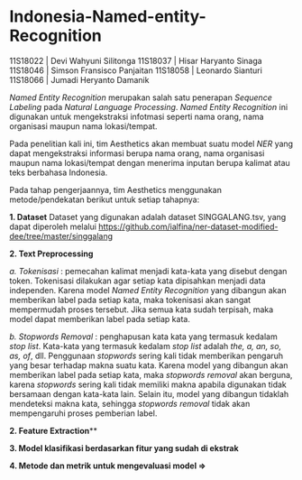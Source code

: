 # Indonesia-Named-entity-Recognition

11S18022 | Devi Wahyuni Silitonga
11S18037 | Hisar Haryanto Sinaga
11S18046 | Simson Fransisco Panjaitan
11S18058 | Leonardo Sianturi
11S18066 | Jumadi Heryanto Damanik


_Named Entity Recognition_ merupakan salah satu penerapan _Sequence Labeling_ pada _Natural Language Processing_. _Named Entity Recognition_ ini digunakan untuk mengekstraksi infotmasi seperti nama orang, nama organisasi maupun nama lokasi/tempat. 

Pada penelitian kali ini, tim Aesthetics akan membuat suatu model _NER_ yang dapat mengekstraksi informasi berupa nama orang, nama organisasi maupun nama lokasi/tempat dengan menerima inputan berupa kalimat atau teks berbahasa Indonesia.

Pada tahap pengerjaannya, tim Aesthetics menggunakan metode/pendekatan berikut untuk setiap tahapnya:

**1. Dataset**
    Dataset yang digunakan adalah dataset SINGGALANG.tsv, yang dapat diperoleh melalui https://github.com/ialfina/ner-dataset-modified-dee/tree/master/singgalang
    
**2. Text Preprocessing** 

_a. Tokenisasi_ : pemecahan kalimat menjadi kata-kata yang disebut dengan token. Tokenisasi dilakukan agar setiap kata dipisahkan menjadi data independen. Karena model _Named Entity Recognition_ yang dibangun akan memberikan label pada setiap kata, maka tokenisasi akan sangat mempermudah proses tersebut. Jika semua kata sudah terpisah, maka model dapat memberikan label pada setiap kata.

_b. Stopwords Removal_ : penghapusan kata kata yang termasuk kedalam _stop list_. Kata-kata yang termasuk kedalam _stop list_ adalah _the, a, an, so, as, of_, dll. Penggunaan _stopwords_ sering kali tidak memberikan pengaruh yang besar terhadap makna suatu kata. Karena model yang dibangun akan memberikan label pada setiap kata, maka _stopwords removal_ akan berguna, karena _stopwords_ sering kali tidak memiliki makna apabila digunakan tidak bersamaan dengan kata-kata lain. Selain itu, model yang dibangun tidaklah mendeteksi makna kata, sehingga _stopwords removal_ tidak akan mempengaruhi proses pemberian label.


**2. Feature Extraction****


**3. Model klasifikasi berdasarkan fitur yang sudah di ekstrak**


**4. Metode dan metrik untuk mengevaluasi model =>**

